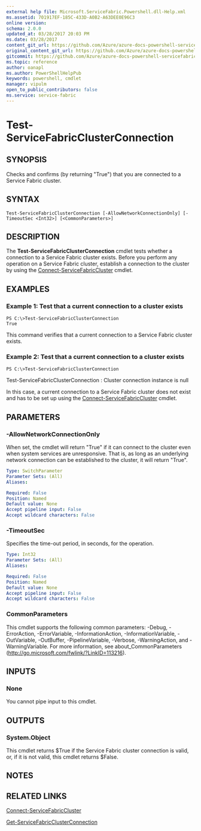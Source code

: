 ```yaml
---
external help file: Microsoft.ServiceFabric.Powershell.dll-Help.xml
ms.assetid: 701917EF-185C-433D-A0B2-A63DEE0E96C3
online version:
schema: 2.0.0
updated_at: 03/28/2017 20:03 PM
ms.date: 03/28/2017
content_git_url: https://github.com/Azure/azure-docs-powershell-servicefabric/blob/master/Service-Fabric-cmdlets/ServiceFabric/vlatest/Test-ServiceFabricClusterConnection.md
original_content_git_url: https://github.com/Azure/azure-docs-powershell-servicefabric/blob/master/Service-Fabric-cmdlets/ServiceFabric/vlatest/Test-ServiceFabricClusterConnection.md
gitcommit: https://github.com/Azure/azure-docs-powershell-servicefabric/blob/16a577fb6a51f5ca50120cc3307348c9086eb9f5
ms.topic: reference
author: oanapl
ms.author: PowerShellHelpPub
keywords: powershell, cmdlet
manager: vipulm
open_to_public_contributors: false
ms.service: service-fabric
---
```


# Test-ServiceFabricClusterConnection

## SYNOPSIS
Checks and confirms (by returning "True") that you are connected to a Service Fabric cluster.

## SYNTAX

```
Test-ServiceFabricClusterConnection [-AllowNetworkConnectionOnly] [-TimeoutSec <Int32>] [<CommonParameters>]
```

## DESCRIPTION
The **Test-ServiceFabricClusterConnection** cmdlet tests whether a connection to a Service Fabric cluster exists. Before you perform any operation on a Service Fabric cluster, establish a connection to the cluster by using the [Connect-ServiceFabricCluster](./Connect-ServiceFabricCluster.md) cmdlet.

## EXAMPLES

### Example 1: Test that a current connection to a cluster exists
```
PS C:\>Test-ServiceFabricClusterConnection
True
```
This command verifies that a current connection to a Service Fabric cluster exists.

### Example 2: Test that a current connection to a cluster exists
```
PS C:\>Test-ServiceFabricClusterConnection
```
Test-ServiceFabricClusterConnection : Cluster connection instance is null

In this case, a current connection to a Service Fabric cluster does not exist and has to be set up using the [Connect-ServiceFabricCluster](./Connect-ServiceFabricCluster.md) cmdlet.

## PARAMETERS

### -AllowNetworkConnectionOnly
When set, the cmdlet will return "True" if it can connect to the cluster even when system services are unresponsive. That is, as long as an underlying network connection can be established to the cluster, it will return "True".

```yaml
Type: SwitchParameter
Parameter Sets: (All)
Aliases: 

Required: False
Position: Named
Default value: None
Accept pipeline input: False
Accept wildcard characters: False
```

### -TimeoutSec
Specifies the time-out period, in seconds, for the operation.

```yaml
Type: Int32
Parameter Sets: (All)
Aliases: 

Required: False
Position: Named
Default value: None
Accept pipeline input: False
Accept wildcard characters: False
```

### CommonParameters
This cmdlet supports the following common parameters: -Debug, -ErrorAction, -ErrorVariable, -InformationAction, -InformationVariable, -OutVariable, -OutBuffer, -PipelineVariable, -Verbose, -WarningAction, and -WarningVariable. For more information, see about_CommonParameters (http://go.microsoft.com/fwlink/?LinkID=113216).

## INPUTS

### None
You cannot pipe input to this cmdlet.

## OUTPUTS

### System.Object
This cmdlet returns $True if the Service Fabric cluster connection is valid, or, if it is not valid, this cmdlet returns $False.

## NOTES

## RELATED LINKS

[Connect-ServiceFabricCluster](./Connect-ServiceFabricCluster.md)

[Get-ServiceFabricClusterConnection](./Get-ServiceFabricClusterConnection.md)
